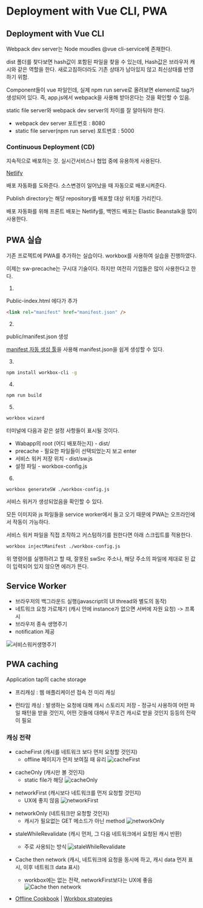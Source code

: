 # Deployment with Vue CLI, PWA

## Deployment with Vue CLI

Webpack dev server는 Node moudles @vue cli-service에 존재한다.

dist 폴더를 찾다보면 hash값이 포함된 파일을 찾을 수 있는데, Hash값은 브라우저 캐시와 같은 역할을 한다.
새로고침하더라도 기존 상태가 남아있지 않고 최신상태를 반영하기 위함.

Component들이 vue 파일인데, 실제 npm run serve로 올려보면 element로 tag가 생성되어 있다. 즉, app.js에서 webpack을 사용해 받아온다는 것을 확인할 수 있음.

static file server와 webpack dev server의 차이를 잘 알아둬야 한다.

- webpack dev server 포트번호 : 8080
- static file server(npm run serve) 포트번호 : 5000

### Continuous Deployment (CD)

지속적으로 배포하는 것. 실시간서비스나 협업 중에 유용하게 사용된다.

[Netlify](https://www.netlify.com/)

배포 자동화를 도와준다. 소스변경이 일어났을 때 자동으로 배포시켜준다.

Publish directory는 해당 repository를 배포할 대상 위치를 가리킨다.

배포 자동화를 위해 프론트 배포는 Netlify를, 백엔드 배포는 Elastic Beanstalk을 많이 사용한다.

## PWA 실습

기존 프로젝트에 PWA를 추가하는 실습이다. workbox를 사용하여 실습을 진행하였다.

이제는 sw-precache는 구시대 기술이다. 하지만 여전히 기업들은 많이 사용한다고 한다.

1.

Public-index.html 에다가 추가

```html
<link rel="manifest" href="manifest.json" />
```

2.

public/manifest.json 생성

[manifest 자동 생성 툴](https://app-manifest.firebaseapp.com)을 사용해 manifest.json을 쉽게 생성할 수 있다.

3.

```sh
npm install workbox-cli -g
```

4.

```sh
npm run build
```

5.

```sh
workbox wizard
```

터미널에 다음과 같은 설정 사항들이 표시될 것이다.

- Wabapp의 root (어디 배포하는지) - dist/
- precache - 필요한 파일들이 선택되었는지 보고 enter
- 서비스 워커 저장 위치 - dist/sw.js
- 설정 파일 - workbox-config.js

6.

```sh
workbox generateSW ./workbox-config.js
```

서비스 워커가 생성되었음을 확인할 수 있다.

모든 이미지와 js 파일들을 service worker에서 들고 오기 때문에 PWA는 오프라인에서 작동이 가능하다.

서비스 워커 파일을 직접 조작하고 커스텀하기를 원한다면 아래 스크립트를 적용한다.

```sh
workbox injectManifest ./workbox-config.js
```

위 명령어를 실행하려고 할 때, 잘못된 swSrc 주소나, 해당 주소의 파일에 제대로 된 값이 입력되어 있지 않으면 에러가 뜬다.

## Service Worker

- 브라우저의 백그라운드 실행(javascript의 UI thread와 별도의 동작)
- 네트워크 요청 가로채기 (캐시 안에 instance가 없으면 서버에 자원 요청) -> 프록시
- 브라우저 종속 생명주기
- notification 제공

![서비스워커생명주기](http://www.html5rocks.com/ko/tutorials/service-worker/introduction/images/sw-lifecycle.png)

## PWA caching

Application tap의 cache storage

- 프리캐싱
  : 웹 애플리케이션 접속 전 미리 캐싱

- 런타임 캐싱
  : 발생하는 요청에 대해 캐시 스토리지 저장 - 정규식 사용하여 어떤 파일 패턴을 받을 것인지, 어떤 것들에 대해서 무조건 캐시로 받을 것인지 등등의 전략이 필요

### 캐싱 전략

- cacheFirst (캐시를 네트워크 보다 먼저 요청할 것인지)
  - offline 페이지가 먼저 보여질 때 유리
    ![cacheFirst](https://img1.daumcdn.net/thumb/R1280x0/?scode=mtistory2&fname=https%3A%2F%2Fblog.kakaocdn.net%2Fdn%2FPpDaf%2FbtqEtFqGouu%2FS6ENcKyoHWQlo6Z19AJz5k%2Fimg.png)

* cacheOnly (캐시만 볼 것인지)
  - static file가 해당
    ![cacheOnly](https://img1.daumcdn.net/thumb/R1280x0/?scode=mtistory2&fname=https%3A%2F%2Fblog.kakaocdn.net%2Fdn%2FbpI2II%2FbtqEuAvple1%2F2IpsVdAvUWGGfBXk9PybU1%2Fimg.png)

- networkFirst (캐시보다 네트워크를 먼저 요청할 것인지)
  - UX에 좋지 않음
    ![networkFirst](https://img1.daumcdn.net/thumb/R1280x0/?scode=mtistory2&fname=https%3A%2F%2Fblog.kakaocdn.net%2Fdn%2FbJsKiY%2FbtqEtuQvqpM%2FbqCImrf0BePOkhnFrYBaL1%2Fimg.png)

* networkOnly (네트워크만 요청할 것인지)
  - 캐시가 필요없는 GET 메소드가 아닌 method
    ![networkOnly](https://img1.daumcdn.net/thumb/R1280x0/?scode=mtistory2&fname=https%3A%2F%2Fblog.kakaocdn.net%2Fdn%2FTn4km%2FbtqEuzcbs0F%2FkR0h3Q2R0wp6FHSU5Z9UaK%2Fimg.png)

- staleWhileRevalidate (캐시 먼저, 그 다음 네트워크에서 요청된 캐시 반환)

  - 주로 사용되는 방식
    ![staleWhileRevalidate](https://img1.daumcdn.net/thumb/R1280x0/?scode=mtistory2&fname=https%3A%2F%2Fblog.kakaocdn.net%2Fdn%2FbAL18Z%2FbtqEu7fgGl1%2FGuwZFJcrjbPit3QmYfn3b0%2Fimg.png)

- Cache then network (캐시, 네트워크에 요청을 동시에 하고, 캐시 data 먼저 표시, 이후 네트워크 data 표시)

  - workbox에는 없는 전략, networkFirst보다는 UX에 좋음
    ![Cache then network](https://img1.daumcdn.net/thumb/R1280x0/?scode=mtistory2&fname=https%3A%2F%2Fblog.kakaocdn.net%2Fdn%2FcXJOhR%2FbtqEuXjBAqH%2F4B0krhd20WmGw5sNqCKUbK%2Fimg.png)

- [Offline Cookbook](https://developers.google.com/web/fundamentals/instant-and-offline/offline-cookbook) | [Workbox strategies](https://developers.google.com/web/tools/workbox/modules/workbox-strategies)
